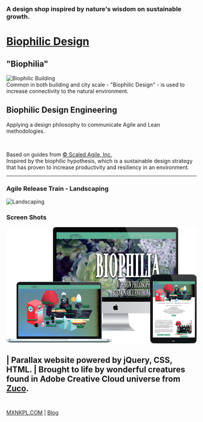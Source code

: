 ### A design shop inspired by nature's wisdom on sustainable growth.


# [Biophilic Design](https://mxnkpl.com/biophilicdesign)

## "Biophilia"
![Biophilic Building](https://inhabitat.com/wp-content/blogs.dir/1/files/2012/03/park-royal-WOHA-3.jpg)
<br>
Common in both building and city scale - "Biophilic Design"  - is used to increase connectivity to the natural environment.

## Biophilic Design Engineering
Applying a design philosophy to communicate Agile and Lean methodologies.

<br>

Based on guides from [© Scaled Agile, Inc.](https://www.scaledagileframework.com/)
<br>
Inspired by the biophilic hypothesis, which is a sustainable design strategy that has proven to increase productivity and resiliency in an environment.

---


### Agile Release Train - Landscaping
![Landscaping](http://mxnkpl.com/biophilicdesign/img/setting-up.png)

### Screen Shots
![Biophilic Design Project](mockup-biophilia.png)



| Parallax website powered by jQuery, CSS, HTML. |
Brought to life by wonderful creatures found in Adobe Creative Cloud universe from
[Zuco](https://zuco.myportfolio.com/).
<br>
<br>
----

[MXNKPL.COM](https://mxnkpl.com) | [Blog](https://mxnkpl.com/blog)
